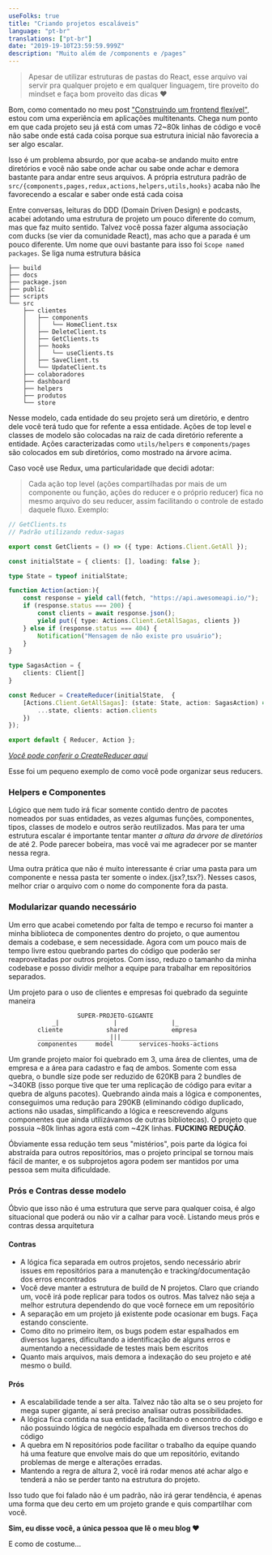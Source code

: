 ```yaml
---
useFolks: true
title: "Criando projetos escaláveis"
language: "pt-br"
translations: ["pt-br"]
date: "2019-19-10T23:59:59.999Z"
description: "Muito além de /components e /pages"
---
```


> Apesar de utilizar estruturas de pastas do React, esse arquivo vai servir pra qualquer projeto e em qualquer linguagem, tire proveito do mindset e faça bom proveito das dicas :heart:

Bom, como comentado no meu post ["Construindo um frontend flexível"](https://blog.garcez.now.sh/custom-react/), estou com uma experiência em aplicações multitenants. Chega num ponto em que cada projeto seu já está com umas 72~80k linhas de código e você não sabe onde está cada coisa porque sua estrutura inicial não favorecia a ser algo escalar.

Isso é um problema absurdo, por que acaba-se andando muito entre diretórios e você não sabe onde achar ou sabe onde achar e demora bastante para andar entre seus arquivos. A própria estrutura padrão de `src/{components,pages,redux,actions,helpers,utils,hooks}` acaba não lhe favorecendo a escalar e saber onde está cada coisa

Entre conversas, leituras do DDD (Domain Driven Design) e podcasts, acabei adotando uma estrutura de projeto um pouco diferente do comum, mas que faz muito sentido. Talvez você possa fazer alguma associação com ducks (se vier da comunidade React), mas acho que a parada é um pouco diferente. Um nome que ouvi bastante para isso foi `Scope named packages`. Se liga numa estrutura básica

```
├── build
├── docs
├── package.json
├── public
├── scripts
└── src
    ├── clientes
    │   ├── components
    │   │   └── HomeClient.tsx
    │   ├── DeleteClient.ts
    │   ├── GetClients.ts
    │   ├── hooks
    │   │   └── useClients.ts
    │   ├── SaveClient.ts
    │   └── UpdateClient.ts
    ├── colaboradores
    ├── dashboard
    ├── helpers
    ├── produtos
    └── store
```

Nesse modelo, cada entidade do seu projeto será um diretório, e dentro dele você terá tudo que for refente a essa entidade. Ações de top level e classes de modelo são colocadas na raiz de cada diretório referente a entidade. Ações caracterizadas como `utils/helpers` e `components/pages` são colocados em sub diretórios, como mostrado na árvore acima.

Caso você use Redux, uma particularidade que decidi adotar:

> Cada ação top level (ações compartilhadas por mais de um componente ou função, ações do reducer e o próprio reducer) fica no mesmo arquivo do seu reducer, assim facilitando o controle de estado daquele fluxo. Exemplo:

```typescript
// GetClients.ts
// Padrão utilizando redux-sagas

export const GetClients = () => ({ type: Actions.Client.GetAll });

const initialState = { clients: [], loading: false };

type State = typeof initialState;

function Action(action:){
    const response = yield call(fetch, "https://api.awesomeapi.io/");
    if (response.status === 200) {
        const clients = await response.json();
        yield put({ type: Actions.Client.GetAllSagas, clients })
    } else if (response.status === 404) {
        Notification("Mensagem de não existe pro usuário");
    }
}

type SagasAction = {
    clients: Client[]
}

const Reducer = CreateReducer(initialState,  {
    [Actions.Client.GetAllSagas]: (state: State, action: SagasAction) => ({
        ...state, clients: action.clients
    })
});

export default { Reducer, Action };
```

[_Você pode conferir o CreateReducer aqui_](https://gist.github.com/g4rcez/4005a4258842d3543ee1663b28c79108)

Esse foi um pequeno exemplo de como você pode organizar seus reducers.

### Helpers e Componentes

Lógico que nem tudo irá ficar somente contido dentro de pacotes nomeados por suas entidades, as vezes algumas funções, componentes, tipos, classes de modelo e outros serão reutilizados. Mas para ter uma estrutura escalar é importante tentar manter *a altura da árvore de diretórios* de até 2. Pode parecer bobeira, mas você vai me agradecer por se manter nessa regra.

Uma outra prática que não é muito interessante é criar uma pasta para um componente e nessa pasta ter somente o index.{jsx?,tsx?}. Nesses casos, melhor criar o arquivo com o nome do componente fora da pasta. 

### Modularizar quando necessário

Um erro que acabei cometendo por falta de tempo e recurso foi manter a minha biblioteca de componentes dentro do projeto, o que aumentou demais a codebase, e sem necessidade. Agora com um pouco mais de tempo livre estou quebrando partes do código que poderão ser reaproveitadas por outros projetos. Com isso, reduzo o tamanho da minha codebase e posso dividir melhor a equipe para trabalhar em repositórios separados.

Um projeto para o uso de clientes e empresas foi quebrado da seguinte maneira

```
                   SUPER-PROJETO-GIGANTE
            _|               |               |_
        cliente            shared            empresa
        ____________________|||_____________________
        componentes     model       services-hooks-actions         
```

Um grande projeto maior foi quebrado em 3, uma área de clientes, uma de empresa e a área para cadastro e faq de ambos. Somente com essa quebra, o bundle size pode ser reduzido de 620KB para 2 bundles de ~340KB (isso porque tive que ter uma replicação de código para evitar a quebra de alguns pacotes). Quebrando ainda mais a lógica e componentes, conseguimos uma redução para 290KB (eliminando código duplicado, actions não usadas, simplificando a lógica e reescrevendo alguns componentes que ainda utilizávamos de outras bibliotecas). O projeto que possuia ~80k linhas agora está com ~42K linhas. **FUCKING REDUÇÃO**.

Óbviamente essa redução tem seus "mistérios", pois parte da lógica foi abstraída para outros repositórios, mas o projeto principal se tornou mais fácil de manter, e os subprojetos agora podem ser mantidos por uma pessoa sem muita dificuldade.

### Prós e Contras desse modelo

Óbvio que isso não é uma estrutura que serve para qualquer coisa, é algo situacional que poderá ou não vir a calhar para você. Listando meus prós e contras dessa arquitetura

#### Contras

- A lógica fica separada em outros projetos, sendo necessário abrir issues em repositórios para a manutenção e tracking/documentação dos erros encontrados
- Você deve manter a estrutura de build de N projetos. Claro que criando um, você irá pode replicar para todos os outros. Mas talvez não seja a melhor estrutura dependendo do que você fornece em um repositório
- A separação em um projeto já existente pode ocasionar em bugs. Faça estando consciente.
- Como dito no primeiro item, os bugs podem estar espalhados em diversos lugares, dificultando a identificação de alguns erros e aumentando a necessidade de testes mais bem escritos
- Quanto mais arquivos, mais demora a indexação do seu projeto e até mesmo o build.

#### Prós

- A escalabilidade tende a ser alta. Talvez não tão alta se o seu projeto for mega super gigante, aí será preciso analisar outras possibilidades.
- A lógica fica contida na sua entidade, facilitando o encontro do código e não possuindo lógica de negócio espalhada em diversos trechos do código
- A quebra em N repositórios pode facilitar o trabalho da equipe quando há uma feature que envolve mais do que um repositório, evitando problemas de merge e alterações erradas.
- Mantendo a regra de altura 2, você irá rodar menos até achar algo e tenderá a não se perder tanto na estrutura do projeto.

Isso tudo que foi falado não é um padrão, não irá gerar tendência, é apenas uma forma que deu certo em um projeto grande e quis compartilhar com você.

**Sim, eu disse você, a única pessoa que lê o meu blog :heart:**

E como de costume...